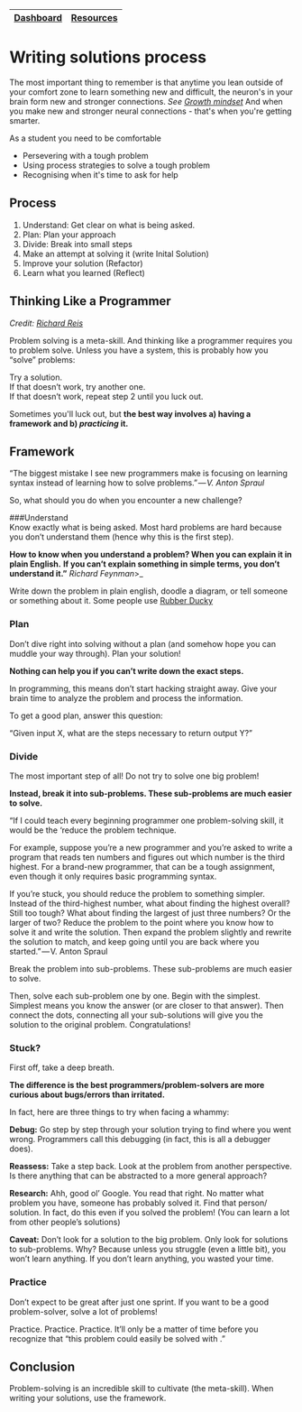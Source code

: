 [Dashboard](../README.md) | [Resources ](README.md) |
------------|----------|

# Writing solutions process
The most important thing to remember is that anytime you lean outside of your comfort zone to learn something new and difficult, the neuron's in your brain form new and stronger connections. _See [Growth mindset](growth-mindset.md)_ And when you make new and stronger neural connections - that's when you're getting smarter. 

As a student you need to be comfortable 
- Persevering with a tough problem  
- Using process strategies to solve a tough problem  
- Recognising when it's time to ask for help  

## Process 
1. Understand: Get clear on what is being asked.
2. Plan: Plan your approach
4. Divide: Break into small steps 
3. Make an attempt at solving it (write Inital Solution) 
5. Improve your solution (Refactor) 
6. Learn what you learned (Reflect)


## Thinking Like a Programmer 
_Credit: [Richard Reis](https://medium.freecodecamp.org/how-to-think-like-a-programmer-lessons-in-problem-solving-d1d8bf1de7d2)_

Problem solving is a meta-skill. And thinking like a programmer requires you to problem solve. 
Unless you have a system, this is probably how you “solve” problems: 

Try a solution.  
If that doesn’t work, try another one.  
If that doesn’t work, repeat step 2 until you luck out.     

Sometimes you'll luck out, but __the best way involves a) having a framework and b) _practicing_ it.__

## Framework
“The biggest mistake I see new programmers make is focusing on learning syntax instead of learning how to solve problems.” _— V. Anton Spraul_

So, what should you do when you encounter a new challenge?

###Understand   
Know exactly what is being asked. Most hard problems are hard because you don’t understand them (hence why this is the first step).

__How to know when you understand a problem? When you can explain it in plain English.__
__If you can’t explain something in simple terms, you don’t understand it.”__ _Richard Feynman_>_

Write down the problem in plain english, doodle a diagram, or tell someone or something about it. Some people use [Rubber Ducky](https://www.youtube.com/watch?v=huOPVqztPdc)   


### Plan
Don’t dive right into solving without a plan (and somehow hope you can muddle your way through). Plan your solution!

__Nothing can help you if you can’t write down the exact steps.__

In programming, this means don’t start hacking straight away. Give your brain time to analyze the problem and process the information.

To get a good plan, answer this question:

“Given input X, what are the steps necessary to return output Y?”


### Divide
The most important step of all! Do not try to solve one big problem!

__Instead, break it into sub-problems. These sub-problems are much easier to solve.__

“If I could teach every beginning programmer one problem-solving skill, it would be the ‘reduce the problem technique.

For example, suppose you’re a new programmer and you’re asked to write a program that reads ten numbers and figures out which number is the third highest. For a brand-new programmer, that can be a tough assignment, even though it only requires basic programming syntax.

If you’re stuck, you should reduce the problem to something simpler. Instead of the third-highest number, what about finding the highest overall? Still too tough? What about finding the largest of just three numbers? Or the larger of two?
Reduce the problem to the point where you know how to solve it and write the solution. Then expand the problem slightly and rewrite the solution to match, and keep going until you are back where you started.” — V. Anton Spraul

Break the problem into sub-problems. These sub-problems are much easier to solve.

Then, solve each sub-problem one by one. Begin with the simplest. Simplest means you know the answer (or are closer to that answer). Then connect the dots, connecting all your sub-solutions will give you the solution to the original problem. Congratulations!

### Stuck?
First off, take a deep breath.

__The difference is the best programmers/problem-solvers are more curious about bugs/errors than irritated.__

In fact, here are three things to try when facing a whammy:

__Debug:__ Go step by step through your solution trying to find where you went wrong. Programmers call this debugging (in fact, this is all a debugger does).

__Reassess:__ Take a step back. Look at the problem from another perspective. Is there anything that can be abstracted to a more general approach?  

__Research:__ Ahh, good ol’ Google. You read that right. No matter what problem you have, someone has probably solved it. Find that person/ solution. In fact, do this even if you solved the problem! (You can learn a lot from other people’s solutions)

__Caveat:__ Don’t look for a solution to the big problem. Only look for solutions to sub-problems. Why? Because unless you struggle (even a little bit), you won’t learn anything. If you don’t learn anything, you wasted your time.

### Practice  
Don’t expect to be great after just one sprint. If you want to be a good problem-solver, solve a lot of problems!

Practice. Practice. Practice. It’ll only be a matter of time before you recognize that “this problem could easily be solved with <insert concept here>.”


## Conclusion 
Problem-solving is an incredible skill to cultivate (the meta-skill). When writing your solutions, use the framework. 

